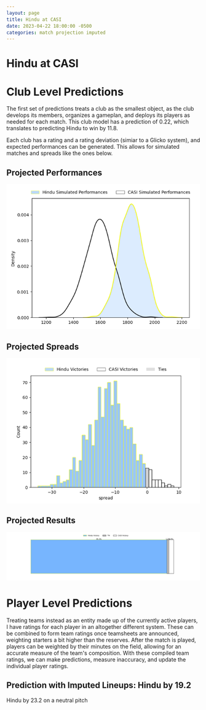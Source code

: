 ```yaml
---  
layout: page  
title: Hindu at CASI  
date: 2023-04-22 18:00:00 -0500  
categories: match projection imputed  
---
```

# Hindu at CASI

# Club Level Predictions


The first set of predictions treats a club as the smallest object, as the club develops its members, organizes a gameplan, and deploys its players as needed for each match. This club model has a prediction of 0.22, which translates to predicting Hindu to win by 11.8.

Each club has a rating and a rating deviation (simiar to a Glicko system), and expected performances can be generated. This allows for simulated matches and spreads like the ones below.
## Projected Performances


![Projected Performances](plots/performances_2023-04-22-CASI-Hindu.png)
## Projected Spreads


![Projected Spreads](plots/spreads_2023-04-22-CASI-Hindu.png)
## Projected Results


![Projected Results](plots/resultbar_2023-04-22-CASI-Hindu.png)
# Player Level Predictions


Treating teams instead as an entity made up of the currently active players, I have ratings for each player in an altogether different system. These can be combined to form team ratings once teamsheets are announced, weighting starters a bit higher than the reserves. After the match is played, players can be weighted by their minutes on the field, allowing for an accurate measure of the team's composition. With these compiled team ratings, we can make predictions, measure inaccuracy, and update the individual player ratings.
## Prediction with Imputed Lineups: Hindu by 19.2


Hindu by 23.2 on a neutral pitch

